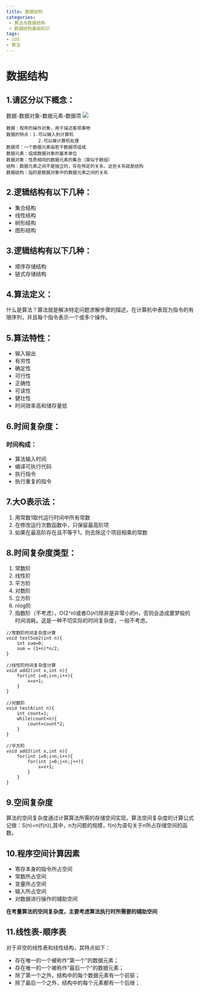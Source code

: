 ```yaml
---
title: 数据结构
categories:   
 - 算法与数据结构
 - 数据结构基础知识
tags: 
- iOS
- 算法
---
```


# 数据结构
## 1.请区分以下概念：
 数据-数据对象-数据元素-数据项
![](/uploads/images/算法与数据结构/数据-数据对象-数据元素-数据项)

```
数据：程序的操作对象，用于描述客观事物
数据的特点：1.可以输入到计算机
			2.可以被计算机处理
数据项：一个数据元素由若干数据项组成
数据元素：组成数据对象的基本单位
数据对象：性质相同的数据元素的集合（类似于数组）
结构：数据元素之间不是独立的，存在特定的关系，这些关系就是结构
数据结构：指的是数据对象中的数据元素之间的关系
```

## 2.逻辑结构有以下几种：
* 集合结构
* 线性结构
* 树形结构
* 图形结构

## 3.逻辑结构有以下几种：
* 顺序存储结构
* 链式存储结构

## 4.算法定义：
什么是算法？算法就是解决特定问题求解步骤的描述，在计算机中表现为指令的有限序列，并且每个指令表示一个或多个操作。

## 5.算法特性：
* 输入输出
* 有穷性
* 确定性
* 可行性
* 正确性
* 可读性
* 健壮性
* 时间效率高和储存量低

## 6.时间复杂度：
### 时间构成：
* 算法输入时间
* 编译可执行代码
* 执行指令
* 执行重复的指令

## 7.大O表示法：
1. 用常数1取代运行时间中所有常数
2. 在修改运行次数函数中，只保留最高阶项
3. 如果在最高阶存在且不等于1，则去除这个项目相乘的常数

## 8.时间复杂度类型：
1. 常数阶
2. 线性阶
3. 平方阶
4. 对数阶
5. 立方阶
6. nlog阶
7. 指数阶（不考虑），O(2^n)或者O(n!)除非是非常小的n，否则会造成噩梦般的时间消耗。这是一种不切实际的时间复杂度，一般不考虑。

```
//常数阶时间复杂度计算
void testSum2(int n){
	int sum=0;
	sum = (1+n)*n/2;
}
```

```
//线性阶时间复杂度计算
void add2(int x,int n){
	for(int i=0;i<n;i++){
		x=x+1;
	}
}
```

```
//对数阶
void testA(int n){
	int count=1;
	while(count<n){
		count=count*2;
	}
}
```

```
//平方阶
void add3(int x,int n){
	for(int i=0;i<n;i++){
		for(int j=0;j<n;j++){
			x=x+1;
		}
	}
} 
```

## 9.空间复杂度

算法的空间复杂度通过计算算法所需的存储空间实现，算法空间复杂度的计算公式记做：S(n)=n(f(n)),其中，n为问题的规模，f(n)为语句关于n所占存储空间的函数。

## 10.程序空间计算因素
* 寄存本身的指令所占空间
* 常数所占空间
* 变量所占空间
* 输入所占空间
* 对数据进行操作的辅助空间

**在考量算法的空间复杂度，主要考虑算法执行时所需要的辅助空间**

## 11.线性表-顺序表
对于非空的线性表和线性结构，其特点如下：

* 存在唯一的一个被称作“第一个”的数据元素；
* 存在唯一的一个被称作“最后一个”的数据元素；
* 除了第一个之外，结构中的每个数据元素有一个前驱；
* 除了最后一个之外，结构中的每个元素都有一个后继；

